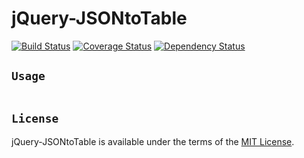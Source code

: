 # jQuery-JSONtoTable
[![Build Status](https://travis-ci.org/jongha/jquery-jsontotable.png?branch=master)](https://travis-ci.org/jongha/jquery-jsontotable)
[![Coverage Status](https://coveralls.io/repos/jongha/jquery-jsontotable/badge.png)](https://coveralls.io/r/jongha/jquery-jsontotable)
[![Dependency Status](https://gemnasium.com/jongha/jquery-jsontotable.png)](https://gemnasium.com/jongha/jquery-jsontotable)


## `Usage`

```

```

## `License`

jQuery-JSONtoTable is available under the terms of the [MIT License](https://github.com/jongha/jquery-jsontotable/blob/master/LICENSE).